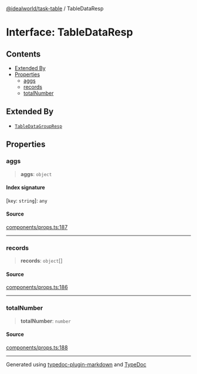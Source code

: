 [@idealworld/task-table](../exports.md) / TableDataResp

# Interface: TableDataResp

## Contents

- [Extended By](TableDataResp.md#extended-by)
- [Properties](TableDataResp.md#properties)
  - [aggs](TableDataResp.md#aggs)
  - [records](TableDataResp.md#records)
  - [totalNumber](TableDataResp.md#totalnumber)

## Extended By

- [`TableDataGroupResp`](TableDataGroupResp.md)

## Properties

### aggs

> **aggs**: `object`

#### Index signature

 \[`key`: `string`\]: `any`

#### Source

[components/props.ts:187](https://github.com/ideal-world/task-table/blob/b775b5f/src/components/props.ts#L187)

***

### records

> **records**: `object`[]

#### Source

[components/props.ts:186](https://github.com/ideal-world/task-table/blob/b775b5f/src/components/props.ts#L186)

***

### totalNumber

> **totalNumber**: `number`

#### Source

[components/props.ts:188](https://github.com/ideal-world/task-table/blob/b775b5f/src/components/props.ts#L188)

***

Generated using [typedoc-plugin-markdown](https://www.npmjs.com/package/typedoc-plugin-markdown) and [TypeDoc](https://typedoc.org/)
